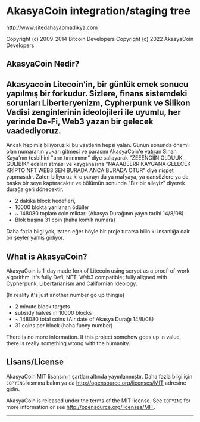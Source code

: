 AkasyaCoin integration/staging tree
================================

http://www.sitedahayapmadıkya.com

Copyright (c) 2009-2014 Bitcoin Developers
Copyright (c) 2022 AkasyaCoin Developers

AkasyaCoin Nedir?
----------------

Akasyacoin Litecoin'in, bir günlük emek sonucu yapılmış bir forkudur. Sizlere, finans sistemdeki sorunları
Liberteryenizm, Cypherpunk ve Silikon Vadisi zenginlerinin ideolojileri ile uyumlu, her
yerinde De-Fi, Web3 yazan bir gelecek vaadediyoruz.
----------------
Ancak hepimiz biliyoruz ki bu vaatlerin hepsi yalan. Günün sonunda önemli olan numaranın
yukarı gitmesi ve parasını AkasyaCoin'e yatıran Sinan Kaya'nın tesbihini "tırın tırıınınının" diye sallayarak "ZEEENGİİN OLDUUK GÜLİBİK"
edaları atması ve kayganasına "NAAABEERR KAYGANA GELECEK KRİPTO NFT WEB3 SEN BURADA ANCA BURADA OTUR" diye nispet yapmasıdır. Zaten biliyoruz ki
o parayı da ya mafyaya, ya dansözlere ya da başka bir şeye kaptıracaktır ve bölümün sonunda "Biz bir aileyiz" diyerek durağa geri dönecektir.

 - 2 dakika block hedefleri,
 - 10000 blokta yarılanan ödüller
 - ~ 148080 toplam coin miktarı (Akasya Durağının yayın tarihi 14/8/08)
 - Blok başına 31 coin (haha komik numara)

Daha fazla bilgi yok, zaten eğer böyle bir proje tutarsa bilin ki insanlığa dair bir şeyler yanlış gidiyor.

What is AkasyaCoin?
----------------

AkasyaCoin is 1-day made fork of Litecoin using scrypt as a proof-of-work algorithm. It's fully Defi,
NFT, Web3 compatible; fully aligned with Cypherpunk, Libertarianism and Californian Ideology.

(In reality it's just another number go up thingie)


 - 2 minute block targets
 - subsidy halves in 10000 blocks
 - ~ 148080 total coins (Air date of Akasya Durağı 14/8/08)
 - 31 coins per block (haha funny number)

There is no more information. If this project somehow goes up in value, there is really something wrong with the humanity.

Lisans/License
-------
AkasyaCoin MIT lisansının şartları altında yayınlanmıştır. Daha fazla bilgi için
`COPYING` kısmına bakın ya da http://opensource.org/licenses/MIT adresine gidin.


AkasyaCoin is released under the terms of the MIT license. See `COPYING` for more
information or see http://opensource.org/licenses/MIT.

-------------------
